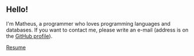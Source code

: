 ## Hello!

I'm Matheus, a programmer who loves programming languages and databases. 
If you want to contact me, please write an e-mail (address is on the [GitHub
profile](https://github.com/mattheusv)).

[Resume](/cv)
